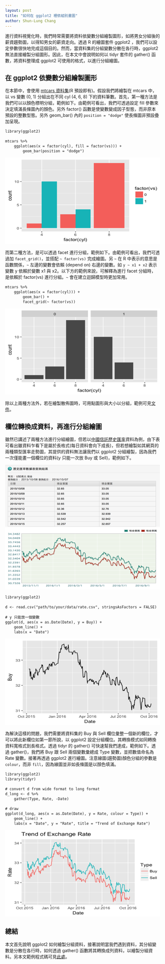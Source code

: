 ```yaml
---
layout: post
title: "如何在 ggplot2 裡依組別畫圖"
author: Shun-Lung Chang
---
```


<p class="message">
進行資料視覺化時，我們時常需要將資料依變數分組繪製圖形，如將男女分組後的薪資趨勢圖，以得知男女的薪資走向。透過 R 的繪圖套件 ggplot2 ，我們可以設定參數很快地完成這個目的。然而，當資料集的分組變數分散在各行時，ggplot2 無法直接繪製分組圖形。因此，在本文中會說明如何以 tidyr 套件的 gather() 函數，將資料整理成 ggplot2 可使用的格式，以進行分組繪圖。
</p>

<!--more-->

## 在 ggplot2 依變數分組繪製圖形

在本節中，會使用 [mtcars 資料集](https://stat.ethz.ch/R-manual/R-devel/library/datasets/html/mtcars.html)(R 預設即有)。假設我們將繪製在 mtcars 中，以 vs 變數 (0, 1) 分組出在不同 cyl (4, 6, 8) 下的資料筆數。首先，第一種方法是我們可以以顏色標明分組，範例如下。由範例可看出，我們可透過設定 fill 參數來決定填滿長條圖內的顏色。另外 factor() 函數是使變數變成因子型態，而非原本預設的整數型態。另外 geom_bar() 內的 `position = "dodge"` 使長條圖非預設疊加呈現。

```
library(ggplot2)

mtcars %>% 
    ggplot(aes(x = factor(cyl), fill = factor(vs))) +
        geom_bar(position = "dodge")
```

<center><img src="/images/20161008_mtcars_1.png" width="520" height="280"></center>

而第二種方法，是可以透過 facet 進行分組，範例如下。由範例可看出，我們可透過加 ```facet_grid()```，並搭配 `~ factor(vs)` 完成繪圖。另 `~` 在 R 中表示的意思是函數關係，`~` 左邊的變數會依賴 (depend on) 右邊的變數。如 `y ~ x1 + x2` 表示變數 y 依賴於變數 x1 與 x2。以下方的範例來說，可解釋為進行 facet 分組時，是依賴於 factor(vs) 進行分組。`~` 會在建立迴歸模型時更加常用。

```
mtcars %>% 
    ggplot(aes(x = factor(cyl))) +
        geom_bar() +
        facet_grid(~ factor(vs))

```

<center><img src="/images/20161008_mtcars_2.png" width="520" height="280"></center>

除以上兩種方法外，若在繪製散佈圖時，可用點圖形與大小以分組，範例可見[文件](http://docs.ggplot2.org/current/geom_point.html)。

## 欄位轉換成資料，再進行分組繪圖

雖然已講述了兩種方法進行分組繪圖，但若以[中國信託歷史匯率](http:/goo.gl/2XzN9o)資料為例，由下表可看出雖資料乍看下是屬於長格式(每日資料會向下成長)，但若想繪製如其網頁的兩種類型匯率走勢圖，其提供的資料無法讓我們以 ggplot2 分組繪製，因為我們一次僅能畫一個欄位的資料(y 只能一次放 Buy 或 Sell)，範例如下。

<center><img src="/images/20161008_rate_table.png" width="520" height="200"></center>

<center><img src="/images/20161008_rate_plot.png" width="520" height="200"></center>

```
library(ggplot2)

d <- read.csv("path/to/your/data/rate.csv", stringsAsFactors = FALSE)

# y 只能放一個變數
ggplot(d, aes(x = as.Date(Date), y = Buy)) +
    geom_line() +
    labs(x = "Date")
```

<center><img src="/images/20161008_rate_ggplot2_1.png" width="520" height="280"></center>


為解決這樣的問題，我們需要將資料集的 Buy 與 Sell 欄位彙整一個新的欄位，才可以將此新欄位如第一節所說，以 ggplot2 設定分組欄位。其轉換模式如同轉換資料寬格式到長格式。透過 tidyr 的 gather() 可快速幫我們達成，範例如下。透過 gather()，我們將 Buy 跟 Sell 兩個變數彙總成 Type 變數，並把數值命名為 Rate 變數。接著再透過 ggplot2 進行繪圖。注意線圖(趨勢圖)顏色分組的參數是 `colour`，而非 `fill`，因為線圖並非如長條圖是以顏色填滿。

```
library(ggplot2)
library(tidyr)

# convert d from wide format to long format
d_long <- d %>% 
    gather(Type, Rate, -Date) 
 
# draw
ggplot(d_long, aes(x = as.Date(Date), y = Rate, colour = Type)) +
    geom_line() +
    labs(x = "Date", y = "Rate", title = "Trend of Exchange Rate")
```

<center><img src="/images/20161008_rate_ggplot2_2.png" width="520" height="280"></center>

## 總結

本文首先說明 ggplot2 如何繪製分組資料，接著說明當我們遇到資料，其分組變數是分散在各行時，如何透過 gather() 函數將其轉換成列資料，以繪製分組資料。另本文範例程式碼可見[此處](https://rawgit.com/ConnerChang/blog_examples/master/group_data_in_ggplot2.html)。